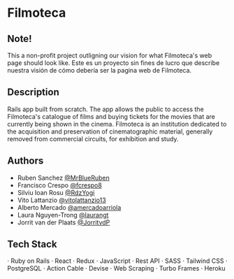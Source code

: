 # Filmoteca

## Note!

This a non-profit project outligning our vision for what Filmoteca's web page should look like.
Este es un proyecto sin fines de lucro que describe nuestra visión de cómo debería ser la pagina web de Filmoteca.

## Description

Rails app built from scratch. The app allows the public to access the Filmoteca's catalogue of films and buying tickets for the movies that are currently being shown in the cinema.
Filmoteca is an institution dedicated to the acquisition and preservation of cinematographic material, generally removed from commercial circuits, for exhibition and study.


<!-- ## Live

https://www.tvtalk.me/ -->

## Authors

- Ruben Sanchez [@MrBlueRuben](https://www.github.com/MrBlueRuben)
- Francisco Crespo [@fcrespo8](https://www.github.com/fcrespo8)
- Silviu Ioan Rosu [@RdzYogi](https://www.github.com/RdzYogi)
- Vito Lattanzio [@vitolattanzio13](https://www.github.com/vitolattanzio13)
- Alberto Mercado [@amercadoarriola](https://www.github.com/amercadoarriola)
- Laura Nguyen-Trong [@laurangt](https://www.github.com/laurangt)
- Jorrit van der Plaats [@JorritvdP](https://www.github.com/JorritvdP)

## Tech Stack

· Ruby on Rails
· React
· Redux
· JavaScript
· Rest API
· SASS
· Tailwind CSS
· PostgreSQL
· Action Cable
· Devise
· Web Scraping
· Turbo Frames
· Heroku
